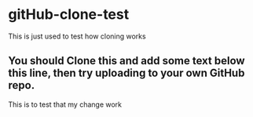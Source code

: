 # gitHub-clone-test
This is just used to test how cloning works

## You should Clone this and add some text below this line, then try uploading to your own GitHub repo.
This is to test that my change work